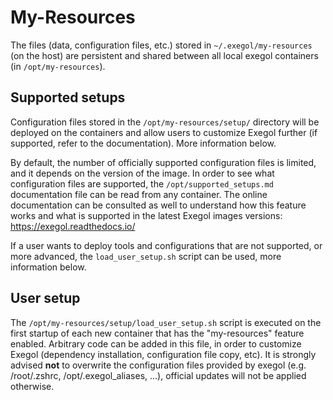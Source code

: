 # My-Resources

The files (data, configuration files, etc.) stored in `~/.exegol/my-resources` (on the host) are persistent and shared between all local exegol containers (in `/opt/my-resources`).

## Supported setups

Configuration files stored in the `/opt/my-resources/setup/` directory will be deployed on the containers and allow users to customize Exegol further (if supported, refer to the documentation). More information below.

By default, the number of officially supported configuration files is limited, and it depends on the version of the image.
In order to see what configuration files are supported, the `/opt/supported_setups.md` documentation file can be read from any container.
The online documentation can be consulted as well to understand how this feature works and what is supported in the latest Exegol images versions: https://exegol.readthedocs.io/

If a user wants to deploy tools and configurations that are not supported, or more advanced, the `load_user_setup.sh` script can be used, more information below.

## User setup

The `/opt/my-resources/setup/load_user_setup.sh` script is executed on the first startup of each new container that has the "my-resources" feature enabled.
Arbitrary code can be added in this file, in order to customize Exegol (dependency installation, configuration file copy, etc).
It is strongly advised **not** to overwrite the configuration files provided by exegol (e.g. /root/.zshrc, /opt/.exegol_aliases, ...), official updates will not be applied otherwise.

